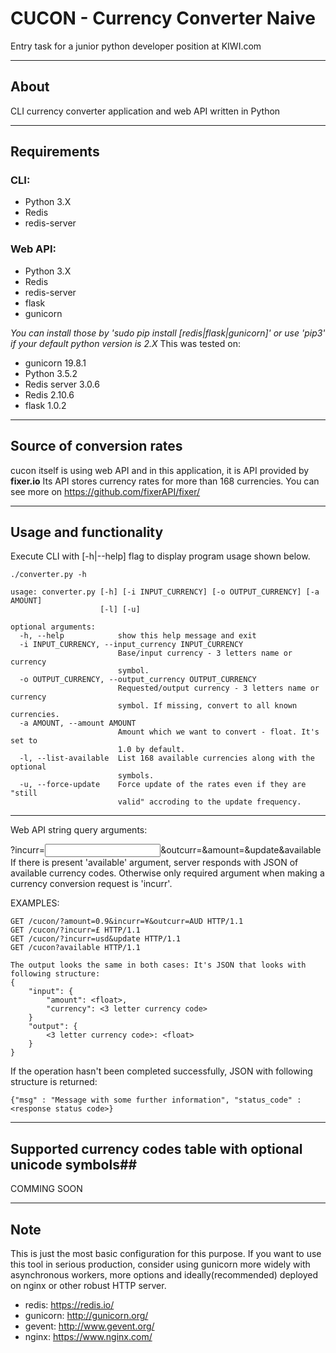 # CUCON - Currency Converter Naive #
Entry task for a junior python developer position at KIWI.com
- - - -
## About ##
CLI currency converter application and web API written in Python 
- - - -
## Requirements ##
### CLI: ###
* Python 3.X
* Redis
* redis-server
### Web API: ###
* Python 3.X
* Redis
* redis-server
* flask
* gunicorn

_You can install those by 'sudo pip install [redis|flask|gunicorn]' or use 'pip3' if your default python version is 2.X_
This was tested on:
* gunicorn 19.8.1
* Python 3.5.2
* Redis server 3.0.6
* Redis 2.10.6
* flask 1.0.2
- - - -
## Source of conversion rates ##
cucon itself is using web API and in this application, it is API provided by **fixer.io** Its API stores currency rates for more than 168 currencies.
You can see more on <https://github.com/fixerAPI/fixer/>
- - - -
## Usage and functionality ##
Execute CLI with [-h|--help] flag to display program usage shown below.
```
./converter.py -h
```

```
usage: converter.py [-h] [-i INPUT_CURRENCY] [-o OUTPUT_CURRENCY] [-a AMOUNT]
                    [-l] [-u]

optional arguments:
  -h, --help            show this help message and exit
  -i INPUT_CURRENCY, --input_currency INPUT_CURRENCY
                        Base/input currency - 3 letters name or currency
                        symbol.
  -o OUTPUT_CURRENCY, --output_currency OUTPUT_CURRENCY
                        Requested/output currency - 3 letters name or currency
                        symbol. If missing, convert to all known currencies.
  -a AMOUNT, --amount AMOUNT
                        Amount which we want to convert - float. It's set to
                        1.0 by default.
  -l, --list-available  List 168 available currencies along with the optional
                        symbols.
  -u, --force-update    Force update of the rates even if they are "still
                        valid" accroding to the update frequency.
```
- - - -

Web API string query arguments: 

?incurr=<input currency>&outcurr=<output currency>&amount=<amount to convert>&update&available
If there is present 'available' argument, server responds with JSON of available currency codes.
Otherwise only required argument when making a currency conversion request is 'incurr'.

EXAMPLES:
```
GET /cucon/?amount=0.9&incurr=¥&outcurr=AUD HTTP/1.1
GET /cucon/?incurr=£ HTTP/1.1
GET /cucon/?incurr=usd&update HTTP/1.1
GET /cucon?available HTTP/1.1
```
```
The output looks the same in both cases: It's JSON that looks with following structure:
{
    "input": { 
        "amount": <float>,
        "currency": <3 letter currency code>
    }
    "output": {
        <3 letter currency code>: <float>
    }
}
```
If the operation hasn't been completed successfully, JSON with following structure is returned:
```
{"msg" : "Message with some further information", "status_code" : <response status code>}
```
- - - -
## Supported currency codes table with optional unicode symbols##
COMMING SOON
- - - -
##  Note ##
This is just the most basic configuration for this purpose. If you want to use this tool in serious production, consider using gunicorn more widely with asynchronous workers, more options and ideally(recommended) deployed on nginx or other robust HTTP server.

* redis: <https://redis.io/>
* gunicorn: <http://gunicorn.org/>
* gevent: <http://www.gevent.org/>
* nginx: <https://www.nginx.com/>

